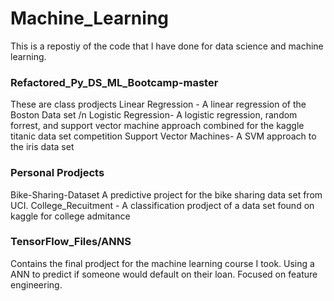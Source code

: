 # Machine_Learning
This is a repostiy of the code that I have done for data science and 
machine learning.
### Refactored_Py_DS_ML_Bootcamp-master
These are class prodjects
Linear Regression - A linear regression of the Boston Data set /n
Logistic Regression- A logistic regression, random forrest, and support 
vector machine approach combined for the kaggle titanic data set competition
Support Vector Machines- A SVM approach to the iris data set

### Personal Prodjects
Bike-Sharing-Dataset A predictive project for the bike sharing data set
from UCI.
College_Recuitment - A classification prodject of a data set found on
kaggle for college admitance

### TensorFlow_Files/ANNS
Contains the final prodject for the machine learning course I took. Using a
ANN to predict if someone would default on their loan. Focused on feature 
engineering.
